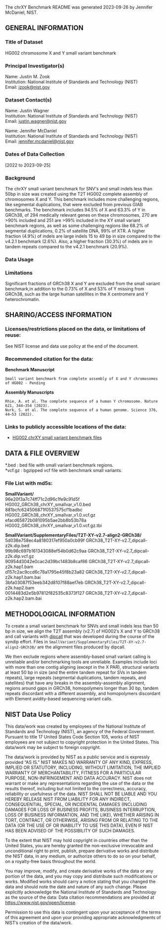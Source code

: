 The chrXY Benchmark README was generated 2023-09-26 by Jennifer McDaniel, NIST.

GENERAL INFORMATION
--------------------------------------------------------------------------------

### Title of Dataset
HG002 chromosome X and Y small variant benchmark


###  Principal Investigator(s)
Name: Justin M. Zook  
Institution: National Institute of Standards and Technology (NIST)  
Email: jzook@nist.gov

### Dataset Contact(s)
Name: Justin Wagner  
Institution: National Institute of Standards and Technology (NIST)  
Email: justin.wagner@nist.gov

Name: Jennifer McDaniel   
Institution: National Institute of Standards and Technology (NIST)  
Email: jennifer.mcdaniel@nist.gov

### Dates of Data Collection
[2022 to 2023-09-25]

### Background
The chrXY small variant benchmark for SNV's and small indels less than 50bp in size
was created using the T2T HG002 complete assembly of chromosomes X and Y. This benchmark 
includes more challenging regions, like segmental duplications, that were excluded 
from previous GIAB benchmarks. The benchmark includes 94.5% of X and 63.3% of Y 
in GRCh38, of 294 medically relevant genes on these chromosomes, 270 are >90% included 
and 251 are >99% included in the XY small variant benchmark regions, as well as some 
challenging regions like 68.2% of segmental duplications, 0.2% of satellite DNA, 
99% of XTR. A higher fraction (4.9%) of indels are large indels 15 to 49 bp in 
size compared to the v4.2.1 benchmark (2.6%). Also, a higher fraction (30.3%) 
of indels are in tandem repeats compared to the v4.2.1 benchmark (20.9%).

### Data Usage

### Limitations
Significant fractions of GRCh38 X and Y are excluded from the small variant benchmark,in addition to the 0.73% of X and 53% of Y missing from GRCh38, such as the large human satellites in the X centromere and Y heterochromatin.

SHARING/ACCESS INFORMATION
--------------------------------------------------------------------------------

### Licenses/restrictions placed on the data, or limitations of reuse: 
See NIST license and data use policy at the end of the document.

### Recommended citation for the data:
**Benchmark Manuscript**

	Small variant benchmark from complete assembly of X and Y chromosomes of HG002 - Pending

**Assembly Manuscripts** 

	Rhie, A. et al. The complete sequence of a human Y chromosome. Nature 621, 344–354 (2023).
	Nurk, S. et al. The complete sequence of a human genome. Science 376, 44–53 (2022).

### Links to publicly accessible locations of the data:
- [HG002 chrXY small variant benchmark files](https://ftp-trace.ncbi.nlm.nih.gov/ReferenceSamples/giab/release/AshkenazimTrio/HG002_NA24385_son/chrXY/GRCh38/SmallVariant)


DATA & FILE OVERVIEW
--------------------------------------------------------------------------------

*.bed : bed file with small variant benchmark regions.  
*vcf.gz : bgzipped vcf file with benchmark small variants.

### File List with md5s:
**SmallVariant/**  
96e20f3a7c74ff71c2d96c1fe9c91d5f	HG002_GRCh38_chrXY_smallvar_v1.0.bed    
881bcfc624506871f0537575cf1badbc	HG002_GRCh38_chrXY_smallvar_v1.0.vcf.gz    
efacd65872b081095b5ae2bb8b53b78a	HG002_GRCh38_chrXY_smallvar_v1.0.vcf.gz.tbi   

**SmallVariant/SupplementaryFiles/T2T-XY-v2.7-align2-GRCh38/**     
5d038e758ec4a8180317ef950a0cb99f	GRCh38_T2T-XY-v2.7_dipcall-z2k.dip.bed  
99b98c697b161343088ef54b0d62c9aa	GRCh38_T2T-XY-v2.7_dipcall-z2k.dip.vcf.gz  
90954d3042e0cac2d39bc1483b8caf86	GRCh38_T2T-XY-v2.7_dipcall-z2k.hap1.bam  
d157c2ac9ccd6c78a1795e45f8b23a82	GRCh38_T2T-XY-v2.7_dipcall-z2k.hap1.bam.bai  
3bfa03087f53eeb342d8107f88aef7eb	GRCh38_T2T-XY-v2.7_dipcall-z2k.hap2.bam  
0014483d2e5b97812f82535c8373f127	GRCh38_T2T-XY-v2.7_dipcall-z2k.hap2.bam.bai


METHODOLOGICAL INFORMATION
--------------------------------------------------------------------------------

To create a small variant benchmark for SNVs and small indels less than 50 bp in size, we align the T2T assembly (v2.7) of HG002’s X and Y to GRCh38 and call variants with [dipcall](https://github.com/lh3/dipcall) that was developed during the course of the syndip effort. Files in `SmallVariant/SupplementaryFiles/T2T-XY-v2.7-align2-GRCh38/` are the alignment files produced by dipcall. 

We then exclude regions where assembly-based small variant calling is unreliable and/or benchmarking tools are unreliable. Examples include loci with more than one contig aligning (except in the X PAR), structural variants at least 50 bp in size (and the entire tandem repeat for SVs in tandem repeats), large repeats (segmental duplications, tandem repeats, and satellites) that have any breaks in the assembly-assembly alignment, regions around gaps in GRCh38, homopolymers longer than 30 bp, tandem repeats discordant with a different assembly, and homopolymers discordant with Element avidity-based sequencing variant calls. 


NIST Data Use Policy
--------------------------------------------------------------------------------

This data/work was created by employees of the National Institute of Standards and Technology (NIST), an agency of the Federal Government. Pursuant to title 17 United States Code Section 105, works of NIST employees are not subject to copyright protection in the United States.  This data/work may be subject to foreign copyright.

The data/work is provided by NIST as a public service and is expressly provided “AS IS.” NIST MAKES NO WARRANTY OF ANY KIND, EXPRESS, IMPLIED OR STATUTORY, INCLUDING, WITHOUT LIMITATION, THE IMPLIED WARRANTY OF MERCHANTABILITY, FITNESS FOR A PARTICULAR PURPOSE, NON-INFRINGEMENT AND DATA ACCURACY. NIST does not warrant or make any representations regarding the use of the data or the results thereof, including but not limited to the correctness, accuracy, reliability or usefulness of the data. NIST SHALL NOT BE LIABLE AND YOU HEREBY RELEASE NIST FROM LIABILITY FOR ANY INDIRECT, CONSEQUENTIAL, SPECIAL, OR INCIDENTAL DAMAGES (INCLUDING DAMAGES FOR LOSS OF BUSINESS PROFITS, BUSINESS INTERRUPTION, LOSS OF BUSINESS INFORMATION, AND THE LIKE), WHETHER ARISING IN TORT, CONTRACT, OR OTHERWISE, ARISING FROM OR RELATING TO THE DATA (OR THE USE OF OR INABILITY TO USE THIS DATA), EVEN IF NIST HAS BEEN ADVISED OF THE POSSIBILITY OF SUCH DAMAGES.

To the extent that NIST may hold copyright in countries other than the United States, you are hereby granted the non-exclusive irrevocable and unconditional right to print, publish, prepare derivative works and distribute the NIST data, in any medium, or authorize others to do so on your behalf, on a royalty-free basis throughout the world.

You may improve, modify, and create derivative works of the data or any portion of the data, and you may copy and distribute such modifications or works. Modified works should carry a notice stating that you changed the data and should note the date and nature of any such change. Please explicitly acknowledge the National Institute of Standards and Technology as the source of the data:  Data citation recommendations are provided at https://www.nist.gov/open/license.

Permission to use this data is contingent upon your acceptance of the terms of this agreement and upon your providing appropriate acknowledgments of NIST’s creation of the data/work.
